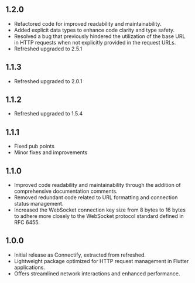 ## 1.2.0

- Refactored code for improved readability and maintainability.
- Added explicit data types to enhance code clarity and type safety.
- Resolved a bug that previously hindered the utilization of the base URL in HTTP requests when not explicitly provided in the request URLs.
- Refreshed upgraded to 2.5.1

## 1.1.3

- Refreshed upgraded to 2.0.1

## 1.1.2

- Refreshed upgraded to 1.5.4

## 1.1.1

- Fixed pub points
- Minor fixes and improvements

## 1.1.0

- Improved code readability and maintainability through the addition of comprehensive documentation comments.
- Removed redundant code related to URL formatting and connection status management.
- Increased the WebSocket connection key size from 8 bytes to 16 bytes to adhere more closely to the WebSocket protocol standard defined in RFC 6455.

## 1.0.0

- Initial release as Connectify, extracted from refreshed.
- Lightweight package optimized for HTTP request management in Flutter applications.
- Offers streamlined network interactions and enhanced performance.
